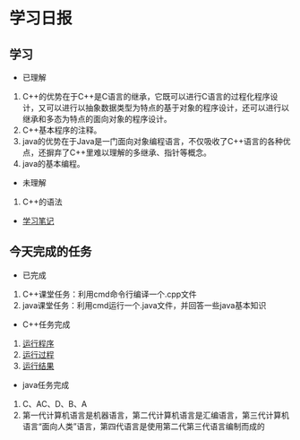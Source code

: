 # 学习日报

## 学习

* 已理解
1. C++的优势在于C++是C语言的继承，它既可以进行C语言的过程化程序设计，又可以进行以抽象数据类型为特点的基于对象的程序设计，还可以进行以继承和多态为特点的面向对象的程序设计。
2. C++基本程序的注释。
3. java的优势在于Java是一门面向对象编程语言，不仅吸收了C++语言的各种优点，还摒弃了C++里难以理解的多继承、指针等概念。
4. java的基本编程。


* 未理解
1. C++的语法

* [学习笔记](https://github.com/huanting0016/summer-photo)





## 今天完成的任务

* 已完成
1. C++课堂任务：利用cmd命令行编译一个.cpp文件
2. java课堂任务：利用cmd运行一个.java文件，并回答一些java基本知识

* C++任务完成
1. [运行程序](https://github.com/huanting0016/summer-photo/blob/master/%E7%A8%8B%E5%BA%8F%E5%9B%BE%E7%89%87.png)
2. [运行过程](https://github.com/huanting0016/summer-photo/blob/master/%E8%BF%90%E8%A1%8C%E8%BF%87%E7%A8%8B.png)
3. [运行结果](https://github.com/huanting0016/summer-photo/blob/master/%E8%BF%90%E8%A1%8C%E7%BB%93%E6%9E%9C.png)
* java任务完成
1. C、AC、D、B、A
2. 第一代计算机语言是机器语言，第二代计算机语言是汇编语言，第三代计算机语言“面向人类”语言，第四代语言是使用第二代第三代语言编制而成的


